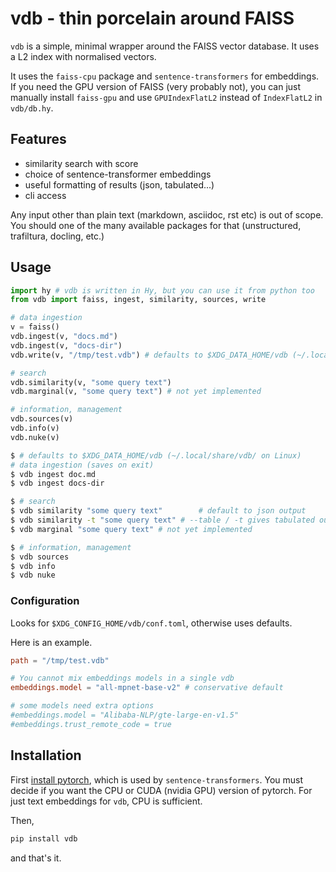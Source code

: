 # vdb - thin porcelain around FAISS

`vdb` is a simple, minimal wrapper around the FAISS vector database.
It uses a L2 index with normalised vectors.

It uses the `faiss-cpu` package and `sentence-transformers` for embeddings.
If you need the GPU version of FAISS (very probably not), you can just manually
install `faiss-gpu` and use `GPUIndexFlatL2` instead of `IndexFlatL2` in `vdb/db.hy`.


## Features

- similarity search with score
- choice of sentence-transformer embeddings
- useful formatting of results (json, tabulated...)
- cli access

Any input other than plain text (markdown, asciidoc, rst etc) is out of scope.
You should one of the many available packages for that (unstructured, trafiltura, docling, etc.)


## Usage

```python
import hy # vdb is written in Hy, but you can use it from python too
from vdb import faiss, ingest, similarity, sources, write

# data ingestion
v = faiss()
vdb.ingest(v, "docs.md")
vdb.ingest(v, "docs-dir")
vdb.write(v, "/tmp/test.vdb") # defaults to $XDG_DATA_HOME/vdb (~/.local/share/vdb/ on Linux)

# search
vdb.similarity(v, "some query text")
vdb.marginal(v, "some query text") # not yet implemented

# information, management
vdb.sources(v)
vdb.info(v)
vdb.nuke(v)
```

```bash
$ # defaults to $XDG_DATA_HOME/vdb (~/.local/share/vdb/ on Linux)
# data ingestion (saves on exit)
$ vdb ingest doc.md
$ vdb ingest docs-dir

$ # search
$ vdb similarity "some query text"        # default to json output
$ vdb similarity -t "some query text" # --table / -t gives tabulated output
$ vdb marginal "some query text" # not yet implemented

$ # information, management
$ vdb sources
$ vdb info
$ vdb nuke
```

### Configuration

Looks for `$XDG_CONFIG_HOME/vdb/conf.toml`, otherwise uses defaults.

Here is an example.

```toml
path = "/tmp/test.vdb"

# You cannot mix embeddings models in a single vdb
embeddings.model = "all-mpnet-base-v2" # conservative default

# some models need extra options
#embeddings.model = "Alibaba-NLP/gte-large-en-v1.5"
#embeddings.trust_remote_code = true
```


## Installation

First [install pytorch](https://pytorch.org/get-started/locally/), which is used by `sentence-transformers`.
You must decide if you want the CPU or CUDA (nvidia GPU) version of pytorch.
For just text embeddings for `vdb`, CPU is sufficient.

Then,
```bash
pip install vdb
```
and that's it.
